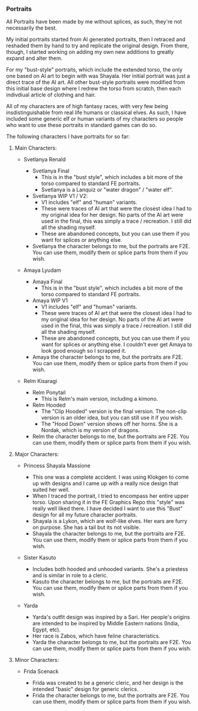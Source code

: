 ### Portraits

All Portraits have been made by me without splices, as such, they're not necessarily the best.

My initial portraits started from AI generated portraits, then I retraced and reshaded them by hand to try and replicate the original design. From there, though, I started working on adding my own new additions to greatly expand and alter them.

For my "bust-style" portraits, which include the extended torso, the only one based on AI art to begin with was Shayala. Her initial portrait was just a direct trace of the AI art. All other bust-style portraits were modified from this initial base design where I redrew the torso from scratch, then each indivdiual article of clothing and hair.

All of my characters are of high fantasy races, with very few being insdistinguishable from real life humans or classical elves. As such, I have included some generic elf or human variants of my characters so people who want to use these portraits in standard games can do so.

The following characters I have portraits for so far:

1. Main Characters:

    * Svetlanya Renald

        * Svetlanya Final
            * This is in the "bust style", which includes a bit more of the torso compared to standard FE portraits.
            * Svetlanya is a Lanquiz or "water dragon" / "water elf".
        * Svetlanya WIP V1 / V2:
            * V1 includes "elf" and "human" variants.
            * These were traces of AI art that were the closest idea I had to my original idea for her design. No parts of the AI art were used in the final, this was simply a trace / recreation. I still did all the shading myself.
            * These are abandoned concepts, but you can use them if you want for splices or anything else.
        * Svetlanya the character belongs to me, but the portraits are F2E. You can use them, modify them or splice parts from them if you wish.

    * Amaya Lyudam

        * Amaya Final
            * This is in the "bust style", which includes a bit more of the torso compared to standard FE portraits.
        * Amaya WIP V1
            * V1 includes "elf" and "human" variants.
            * These were traces of AI art that were the closest idea I had to my original idea for her design. No parts of the AI art were used in the final, this was simply a trace / recreation. I still did all the shading myself.
            * These are abandoned concepts, but you can use them if you want for splices or anything else. I couldn't ever get Amaya to look good enough so I scrapped it.
        * Amaya the character belongs to me, but the portraits are F2E. You can use them, modify them or splice parts from them if you wish.

    * Relm Kisaragi

        * Relm Ponytail
            * This is Relm's main version, including a kimono.
        * Relm Hooded
            * The "Clip Hooded" version is the final version. The non-clip version is an older idea, but you can still use it if you wish.
            * The "Hood Down" version shows off her horns. She is a Nordak, which is my version of dragons.
        * Relm the character belongs to me, but the portraits are F2E. You can use them, modify them or splice parts from them if you wish.


2. Major Characters:

    * Princess Shayala Massione

        * This one was a complete accident. I was using Klokgen to come up with designs and I came up with a really nice design that suited her well.
        * When I traced the portrait, I tried to encompass her entire upper torso. Upon sharing it in the FE Graphics Repo this "style" was really well liked there. I have decided I want to use this "Bust" design for all my future character portraits.
        * Shayala is a Lykon, which are wolf-like elves. Her ears are furry on purpose. She has a tail but its not visible.
        * Shayala the character belongs to me, but the portraits are F2E. You can use them, modify them or splice parts from them if you wish.

    * Sister Kasuto

        * Includes both hooded and unhooded variants. She's a priestess and is similar in role to a cleric.
        * Kasuto the character belongs to me, but the portraits are F2E. You can use them, modify them or splice parts from them if you wish.

    * Yarda

        * Yarda's outfit design was inspired by a Sari. Her people's origins are intended to be inspired by Middle Eastern nations (India, Egypt, etc).
        * Her race is Zabos, which have feline characteristics.
        * Yarda the character belongs to me, but the portraits are F2E. You can use them, modify them or splice parts from them if you wish.

3. Minor Characters:

    * Frida Scenack

        * Frida was created to be a generic cleric, and her design is the intended "basic" design for generic clerics.
        * Frida the character belongs to me, but the portraits are F2E. You can use them, modify them or splice parts from them if you wish.